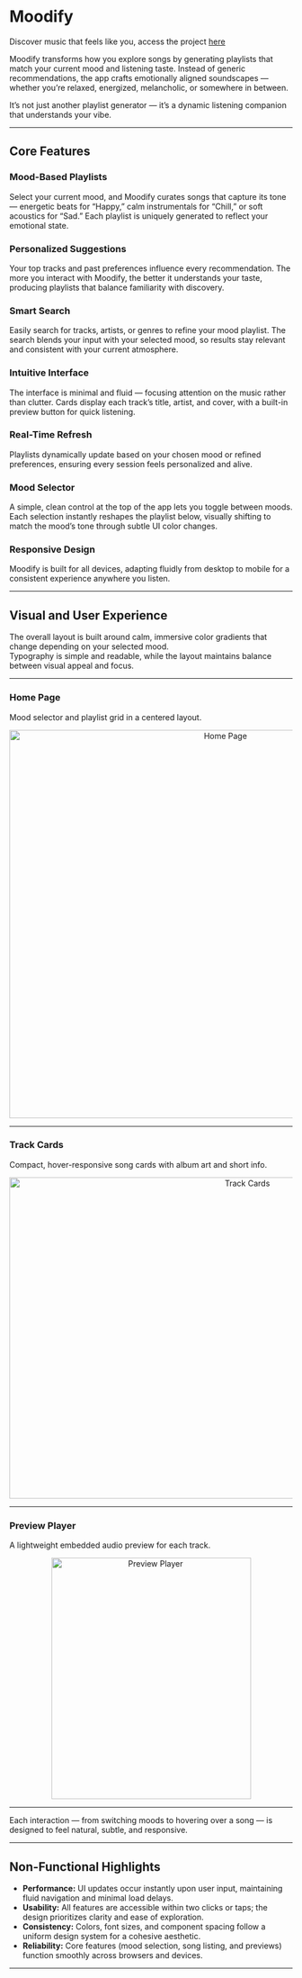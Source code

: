 # Moodify

Discover music that feels like you, access the project <a href= "https://moodify-tau-five.vercel.app/"> here </a>

Moodify transforms how you explore songs by generating playlists that match your current mood and listening taste. Instead of generic recommendations, the app crafts emotionally aligned soundscapes — whether you’re relaxed, energized, melancholic, or somewhere in between.

It’s not just another playlist generator — it’s a dynamic listening companion that understands your vibe.

---

## Core Features

### Mood-Based Playlists
Select your current mood, and Moodify curates songs that capture its tone — energetic beats for “Happy,” calm instrumentals for “Chill,” or soft acoustics for “Sad.” Each playlist is uniquely generated to reflect your emotional state.

### Personalized Suggestions
Your top tracks and past preferences influence every recommendation. The more you interact with Moodify, the better it understands your taste, producing playlists that balance familiarity with discovery.

### Smart Search
Easily search for tracks, artists, or genres to refine your mood playlist. The search blends your input with your selected mood, so results stay relevant and consistent with your current atmosphere.

### Intuitive Interface
The interface is minimal and fluid — focusing attention on the music rather than clutter. Cards display each track’s title, artist, and cover, with a built-in preview button for quick listening.

### Real-Time Refresh
Playlists dynamically update based on your chosen mood or refined preferences, ensuring every session feels personalized and alive.

### Mood Selector
A simple, clean control at the top of the app lets you toggle between moods. Each selection instantly reshapes the playlist below, visually shifting to match the mood’s tone through subtle UI color changes.

### Responsive Design
Moodify is built for all devices, adapting fluidly from desktop to mobile for a consistent experience anywhere you listen.

---

## Visual and User Experience

The overall layout is built around calm, immersive color gradients that change depending on your selected mood.  
Typography is simple and readable, while the layout maintains balance between visual appeal and focus.

---

### **Home Page**
Mood selector and playlist grid in a centered layout.

<p align="center">
  <img width="753" height="690" alt="Home Page" src="https://github.com/user-attachments/assets/653412f2-3a33-4c0f-ac6e-8ff5951b9be0" />
</p>

---

### **Track Cards**
Compact, hover-responsive song cards with album art and short info.

<p align="center">
  <img width="831" height="571" alt="Track Cards" src="https://github.com/user-attachments/assets/e6abda2c-100a-4b32-8eea-7aaf45d4bd97" />
</p>

---

### **Preview Player**
A lightweight embedded audio preview for each track.

<p align="center">
  <img width="355" height="429" alt="Preview Player" src="https://github.com/user-attachments/assets/cceb696c-a0ff-4b1a-99ae-3d877b5e1def" />
</p>

---

Each interaction — from switching moods to hovering over a song — is designed to feel natural, subtle, and responsive.

---

## Non-Functional Highlights

- **Performance:** UI updates occur instantly upon user input, maintaining fluid navigation and minimal load delays.  
- **Usability:** All features are accessible within two clicks or taps; the design prioritizes clarity and ease of exploration.  
- **Consistency:** Colors, font sizes, and component spacing follow a uniform design system for a cohesive aesthetic.  
- **Reliability:** Core features (mood selection, song listing, and previews) function smoothly across browsers and devices.  

---
